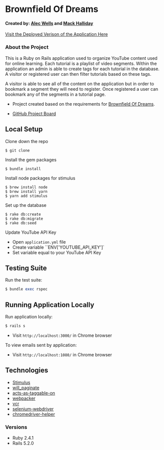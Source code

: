 # Brownfield Of Dreams
#### Created by: [Alec Wells](https://github.com/alect47) and [Mack Halliday](https://github.com/MackHalliday)

[Visit the Deployed Verison of the Application Here](https://warm-oasis-92262.herokuapp.com/)

### About the Project

This is a Ruby on Rails application used to organize YouTube content used for online learning. Each tutorial is a playlist of video segments. Within the application an admin is able to create tags for each tutorial in the database. A visitor or registered user can then filter tutorials based on these tags.

A visitor is able to see all of the content on the application but in order to bookmark a segment they will need to register. Once registered a user can bookmark any of the segments in a tutorial page.

* Project created based on the requirements for [Brownfield Of Dreams](https://github.com/turingschool-examples/brownfield-of-dreams).

* [GitHub Project Board](https://github.com/MackHalliday/brownfield-of-dreams/projects/1)


## Local Setup

Clone down the repo
```
$ git clone
```

Install the gem packages
```
$ bundle install
```

Install node packages for stimulus
```
$ brew install node
$ brew install yarn
$ yarn add stimulus
```

Set up the database
```
$ rake db:create
$ rake db:migrate
$ rake db:seed
```

Update YouTube API Key 
- Open `application.yml` file
- Create variable ``ENV['YOUTUBE_API_KEY']`
- Set variable equal to your YouTube API Key

## Testing Suite
Run the test suite:
```ruby
$ bundle exec rspec
```

## Running Application Locally 
Run application locally:
```ruby
$ rails s
```
- Visit `http://localhost:3000/` in Chrome browser 

To view emails sent by application: 
- Visit `http://localhost:1080/` in Chrome browser

## Technologies
* [Stimulus](https://github.com/stimulusjs/stimulus)
* [will_paginate](https://github.com/mislav/will_paginate)
* [acts-as-taggable-on](https://github.com/mbleigh/acts-as-taggable-on)
* [webpacker](https://github.com/rails/webpacker)
* [vcr](https://github.com/vcr/vcr)
* [selenium-webdriver](https://www.seleniumhq.org/docs/03_webdriver.jsp)
* [chromedriver-helper](http://chromedriver.chromium.org/)

### Versions
* Ruby 2.4.1
* Rails 5.2.0
